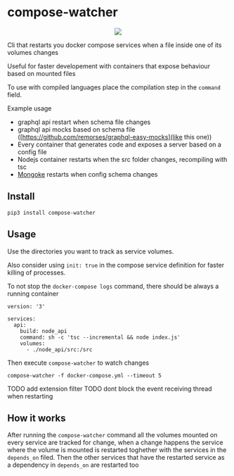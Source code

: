 # compose-watcher

<p align="center">
    <img src='https://raw.githubusercontent.com/remorses/compose-watcher/master/.github/compose_watcher_video.gif'>
</p>

Cli that restarts you docker compose services when a file inside one of its volumes changes

Useful for faster developement with containers that expose behaviour based on mounted files

To use with compiled languages place the compilation step in the `command` field.

Example usage

-   graphql api restart when schema file changes
-   graphql api mocks based on schema file ([https://github.com/remorses/graphql-easy-mocks](like this one))
-   Every container that generates code and exposes a server based on a config file
-   Nodejs container restarts when the src folder changes, recompiling with tsc
-   [Mongoke](https://github.com/remorses/mongoke) restarts when config schema changes

## Install

```
pip3 install compose-watcher
```

## Usage

Use the directories you want to track as service volumes.

Also consider using `init: true` in the compose service definition for faster killing of processes.

To not stop the `docker-compose logs` command, there should be always a running container

```
version: '3'

services:
  api:
    build: node_api
    command: sh -c 'tsc --incremental && node index.js'
    volumes:
      - ./node_api/src:/src

```

Then execute `compose-watcher` to watch changes

```
compose-watcher -f docker-compose.yml --timeout 5
```

TODO add extension filter
TODO dont block the event receiving thread when restarting

## How it works

After running the `compose-watcher` command all the volumes mounted on every service are tracked for change, when a change happens the service where the volume is mounted is restarted toghether with the services in the `depends_on` filed. Then the other services that have the restarted service as a dependency in `depends_on` are restarted too
